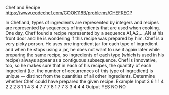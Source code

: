 ﻿Chef and Recipe
https://www.codechef.com/COOK118B/problems/CHEFRECP


In Chefland, types of ingredients are represented by integers and recipes are represented by sequences of ingredients that are used when cooking. One day, Chef found a recipe represented by a sequence A1,A2,…,AN at his front door and he is wondering if this recipe was prepared by him.
Chef is a very picky person. He uses one ingredient jar for each type of ingredient and when he stops using a jar, he does not want to use it again later while preparing the same recipe, so ingredients of each type (which is used in his recipe) always appear as a contiguous subsequence. Chef is innovative, too, so he makes sure that in each of his recipes, the quantity of each ingredient (i.e. the number of occurrences of this type of ingredient) is unique ― distinct from the quantities of all other ingredients.
Determine whether Chef could have prepared the given recipe.
Example
Input
3
6
1 1 4 2 2 2
8
1 1 4 3 4 7 7 7
8
1 7 7 3 3 4 4 4
Output
YES
NO
NO
